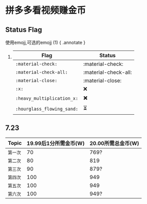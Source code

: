 # 拼多多看视频赚金币
## Status Flag

使用emojj,可选的emojj (1)
{ .annotate }

1. | Flag                   | Status                          |
    | ----------- | ------------------------------------ |
    | `:material-check:`           | :material-check:    |
    | `:material-check-all:`       | :material-check-all:    |
    | `:material-close:`           | :material-close:    |
    | `:x:`                        | :x:    |
    | `:heavy_multiplication_x:`   | :heavy_multiplication_x:    |
    | `:hourglass_flowing_sand:`   | :hourglass_flowing_sand:    |

## 7.23
| Topic                   | 19.99后1分所需金币(W) | 20.00所需总金币(W)                        |
| ----------- | ----------- | ------------------------------------ |
| `第一次`           | 70  | 769?  |
| `第二次`           | 80  | 819 |
| `第三次`           | 90  | 879? |
| `第四次`           | 100 | 949 |
| `第五次`           | 100 | 949 |
| `第六次`           | 100 | 949? |
